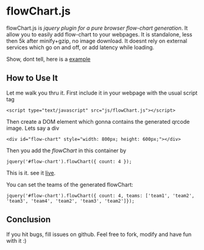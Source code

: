 # flowChart.js

flowChart.js is *jquery plugin for a pure browser flow-chart generation*.
It allow you to easily add flow-chart to your webpages.
It is standalone, less then 5k after minify+gzip, no image download.
It doesnt rely on external services which go on and off, or add latency while loading.

Show, dont tell, here is a <a href=''>example</a>


## How to Use It

Let me walk you thru it. First include it in your webpage with the usual script tag
    
    <script type="text/javascript" src="js/flowChart.js"></script>

Then create a DOM element which gonna contains the generated qrcode image. Lets say
a div

    <div id="flow-chart" style="width: 800px; height: 600px;"></div>

Then you add the *flowChart* in this container by

    jquery('#flow-chart').flowChart({ count: 4 });

This is it. see it <a href='index.html'>live</a>.

You can set the teams of the generated flowChart:

    jquery('#flow-chart').flowChart({ count: 4, teams: ['team1', 'team2', 'team3', 'team4', 'team2', 'team3', 'team2']});


## Conclusion
If you hit bugs, fill issues on github.
Feel free to fork, modify and have fun with it :)